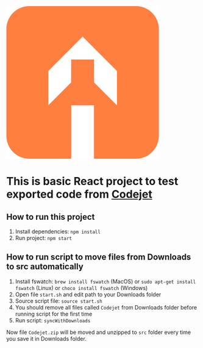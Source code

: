 ![Codejet](./logo.svg)
# This is basic React project to test exported code from [Codejet](https://app.codejet.ai/) 

## How to run this project
1. Install dependencies: `npm install`
2. Run project: `npm start`

## How to run script to move files from Downloads to src automatically
1. Install fswatch: `brew install fswatch` (MacOS) or `sudo apt-get install fswatch` (Linux) or `choco install fswatch` (Windows)
2. Open file `start.sh` and edit path to your Downloads folder
3. Source script file: `source start.sh`
4. You should remove all files called `Codejet` from Downloads folder before running script for the first time
5. Run script: `syncWithDownloads`

Now file `Codejet.zip` will be moved and unzipped to `src` folder every time you save it in Downloads folder.
